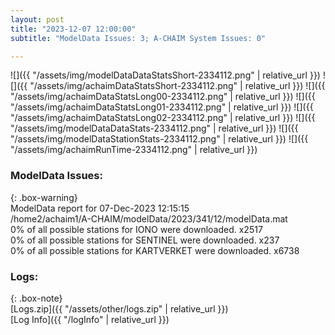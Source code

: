 ```yaml
---
layout: post
title: "2023-12-07 12:00:00"
subtitle: "ModelData Issues: 3; A-CHAIM System Issues: 0"

---
```


![]({{ "/assets/img/modelDataDataStatsShort-2334112.png" | relative_url }})
![]({{ "/assets/img/achaimDataStatsShort-2334112.png" | relative_url }})
![]({{ "/assets/img/achaimDataStatsLong00-2334112.png" | relative_url }})
![]({{ "/assets/img/achaimDataStatsLong01-2334112.png" | relative_url }})
![]({{ "/assets/img/achaimDataStatsLong02-2334112.png" | relative_url }})
![]({{ "/assets/img/modelDataDataStats-2334112.png" | relative_url }})
![]({{ "/assets/img/modelDataStationStats-2334112.png" | relative_url }})
![]({{ "/assets/img/achaimRunTime-2334112.png" | relative_url }})


### ModelData Issues:  
  
{: .box-warning}  
 ModelData report for 07-Dec-2023 12:15:15   
 /home2/achaim1/A-CHAIM/modelData/2023/341/12/modelData.mat   
 0% of all possible stations for IONO were downloaded. x2517   
 0% of all possible stations for SENTINEL were downloaded. x237   
 0% of all possible stations for KARTVERKET were downloaded. x6738   
  


### Logs:  
  
{: .box-note}  
[Logs.zip]({{ "/assets/other/logs.zip" | relative_url }})  
[Log Info]({{ "/logInfo" | relative_url }})  
